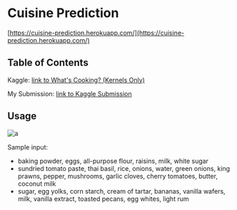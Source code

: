# Cuisine Prediction

[https://cuisine-prediction.herokuapp.com/](https://cuisine-prediction.herokuapp.com/)

## Table of Contents

Kaggle: [link to What's Cooking? (Kernels Only)](https://www.kaggle.com/c/whats-cooking-kernels-only/overview)

My Submission: [link to Kaggle Submission](https://www.kaggle.com/wcaine/flask)

## Usage
![a](https://media.giphy.com/media/UVe1I1g08eLwUM4Wep/giphy.gif)

Sample input:
- baking powder, eggs, all-purpose flour, raisins, milk, white sugar
- sundried tomato paste, thai basil, rice, onions, water, green onions, king prawns, pepper, mushrooms, garlic cloves, cherry tomatoes, butter, coconut milk
- sugar, egg yolks, corn starch, cream of tartar, bananas, vanilla wafers, milk, vanilla extract, toasted pecans, egg whites, light rum
